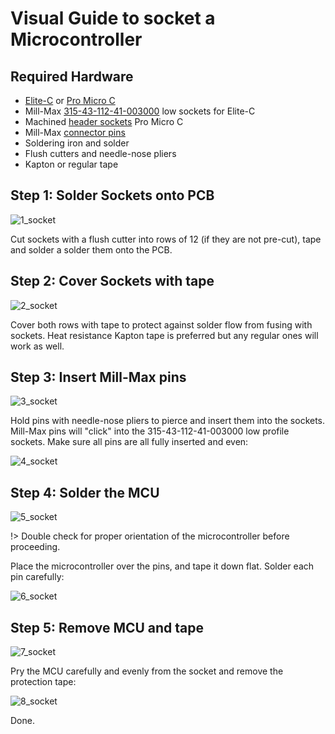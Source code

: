 # Visual Guide to socket a Microcontroller
## Required Hardware
* [Elite-C](https://boardsource.xyz/store/5ef67ea66786dc1e65a80708) or [Pro Micro C](https://www.aliexpress.com/item/1005003230811462.html)
* Mill-Max [315-43-112-41-003000](https://www.digikey.com/en/products/detail/315-43-112-41-003000/ED4764-12-ND/4455232) low sockets for Elite-C
* Machined [header sockets](https://www.aliexpress.com/item/32852480645.html) Pro Micro C
* Mill-Max [connector pins](https://www.digikey.com/product-detail/en/3320-0-00-15-00-00-03-0/ED1134-ND/4147392)
* Soldering iron and solder
* Flush cutters and needle-nose pliers
* Kapton or regular tape

## Step 1: Solder Sockets onto PCB
![1_socket](https://github.com/filterpaper/filterpaper.github.io/raw/main/images/1_socket.png)

Cut sockets with a flush cutter into rows of 12 (if they are not pre-cut), tape and solder a solder them onto the PCB.

## Step 2: Cover Sockets with tape
![2_socket](https://github.com/filterpaper/filterpaper.github.io/raw/main/images/2_socket.png)

Cover both rows with tape to protect against solder flow from fusing with sockets. Heat resistance Kapton tape is preferred but any regular ones will work as well.

## Step 3: Insert Mill-Max pins
![3_socket](https://github.com/filterpaper/filterpaper.github.io/raw/main/images/3_socket.png)

Hold pins with needle-nose pliers to pierce and insert them into the sockets. Mill-Max pins will "click" into the 315-43-112-41-003000 low profile sockets. Make sure all pins are all fully inserted and even:

![4_socket](https://github.com/filterpaper/filterpaper.github.io/raw/main/images/4_socket.png)

## Step 4: Solder the MCU
![5_socket](https://github.com/filterpaper/filterpaper.github.io/raw/main/images/5_socket.png)

!> Double check for proper orientation of the microcontroller before proceeding.

Place the microcontroller over the pins, and tape it down flat. Solder each pin carefully:

![6_socket](https://github.com/filterpaper/filterpaper.github.io/raw/main/images/6_socket.png)

## Step 5: Remove MCU and tape
![7_socket](https://github.com/filterpaper/filterpaper.github.io/raw/main/images/7_socket.png)

Pry the MCU carefully and evenly from the socket and remove the protection tape:

![8_socket](https://github.com/filterpaper/filterpaper.github.io/raw/main/images/8_socket.png)

Done.


